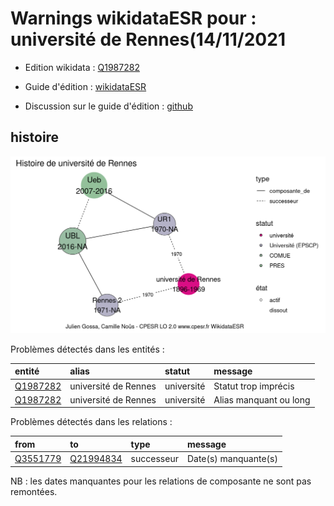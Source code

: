 Warnings wikidataESR pour : université de Rennes(14/11/2021
================

- Edition wikidata : [Q1987282](https://www.wikidata.org/wiki/Q1987282)
- Guide d'édition : [wikidataESR](https://github.com/cpesr/wikidataESR/)

- Discussion sur le guide d'édition : [github](https://github.com/cpesr/wikidataESR/issues)



## histoire 

![Graphique non généré](Q1987282-histoire.png) 

Problèmes détectés dans les entités :

|entité                                             |alias                |statut     |message                |
|:--------------------------------------------------|:--------------------|:----------|:----------------------|
|[Q1987282](https://www.wikidata.org/wiki/Q1987282) |université de Rennes |université |Statut trop imprécis   |
|[Q1987282](https://www.wikidata.org/wiki/Q1987282) |université de Rennes |université |Alias manquant ou long |

Problèmes détectés dans les relations :

|from                                               |to                                                   |type       |message              |
|:--------------------------------------------------|:----------------------------------------------------|:----------|:--------------------|
|[Q3551779](https://www.wikidata.org/wiki/Q3551779) |[Q21994834](https://www.wikidata.org/wiki/Q21994834) |successeur |Date(s) manquante(s) |

NB : les dates manquantes pour les relations de composante ne sont pas remontées. 

